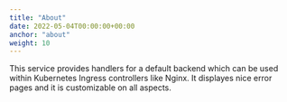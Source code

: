```yaml
---
title: "About"
date: 2022-05-04T00:00:00+00:00
anchor: "about"
weight: 10
---
```


This service provides handlers for a default backend which can be used within
Kubernetes Ingress controllers like Nginx. It displayes nice error pages and it
is customizable on all aspects.
